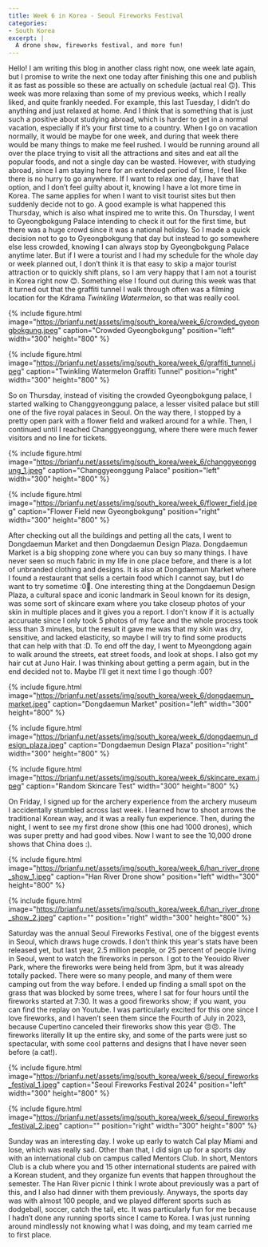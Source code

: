 ```yaml
---
title: Week 6 in Korea - Seoul Fireworks Festival
categories:
- South Korea
excerpt: |
  A drone show, fireworks festival, and more fun!
---
```


Hello! I am writing this blog in another class right now, one week late again, but I promise to write the next one today after finishing this one and publish it as fast as possible so these are actually on schedule (actual real 🙃). This week was more relaxing than some of my previous weeks, which I really liked, and quite frankly needed. For example, this last Tuesday, I didn’t do anything and just relaxed at home. And I think that is something that is just such a positive about studying abroad, which is harder to get in a normal vacation, especially if it’s your first time to a country. When I go on vacation normally, it would be maybe for one week, and during that week there would be many things to make me feel rushed. I would be running around all over the place trying to visit all the attractions and sites and eat all the popular foods, and not a single day can be wasted. However, with studying abroad, since I am staying here for an extended period of time, I feel like there is no hurry to go anywhere. If I want to relax one day, I have that option, and I don’t feel guilty about it, knowing I have a lot more time in Korea. The same applies for when I want to visit tourist sites but then suddenly decide not to go. A good example is what happened this Thursday, which is also what inspired me to write this. On Thursday, I went to Gyeongbokgung Palace intending to check it out for the first time, but there was a huge crowd since it was a national holiday. So I made a quick decision not to go to Gyeongbokgung that day but instead to go somewhere else less crowded, knowing I can always stop by Gyeongbokgung Palace anytime later. But if I were a tourist and I had my schedule for the whole day or week planned out, I don’t think it is that easy to skip a major tourist attraction or to quickly shift plans, so I am very happy that I am not a tourist in Korea right now 😊. Something else I found out during this week was that it turned out that the graffiti tunnel I walk through often was a filming location for the Kdrama _Twinkling Watermelon_, so that was really cool. 

{% include figure.html image="https://brianfu.net/assets/img/south_korea/week_6/crowded_gyeongbokgung.jpeg" caption="Crowded Gyeongbokgung" position="left" width="300" height="800" %}

{% include figure.html image="https://brianfu.net/assets/img/south_korea/week_6/graffiti_tunnel.jpeg" caption="Twinkling Watermelon Graffiti Tunnel" position="right" width="300" height="800" %}

<div style="clear: both;"></div>

So on Thursday, instead of visiting the crowded Gyeongbokgung palace, I started walking to Changgyeonggung palace, a lesser visited palace but still one of the five royal palaces in Seoul. On the way there, I stopped by a pretty open park with a flower field and walked around for a while. Then, I continued until I reached Changgyeonggung, where there were much fewer visitors and no line for tickets. 

{% include figure.html image="https://brianfu.net/assets/img/south_korea/week_6/changgyeonggung_1.jpeg" caption="Changgyeonggung Palace" position="left" width="300" height="800" %}

{% include figure.html image="https://brianfu.net/assets/img/south_korea/week_6/flower_field.jpeg" caption="Flower Field new Gyeongbokgung" position="right" width="300" height="800" %}

<div style="clear: both;"></div>

After checking out all the buildings and petting all the cats, I went to Dongdaemun Market and then Dongdaemun Design Plaza. Dongdaemun Market is a big shopping zone where you can buy so many things. I have never seen so much fabric in my life in one place before, and there is a lot of unbranded clothing and designs. It is also at Dongdaemun Market where I found a restaurant that sells a certain food which I cannot say, but I do want to try sometime :0🤔. One interesting thing at the Dongdaemun Design Plaza, a cultural space and iconic landmark in Seoul known for its design, was some sort of skincare exam where you take closeup photos of your skin in multiple places and it gives you a report. I don't know if it is actually accuruate since I only took 5 photos of my face and the whole process took less than 3 minutes, but the result it gave me was that my skin was dry, sensitive, and lacked elasticity, so maybe I will try to find some products that can help with that :D. To end off the day, I went to Myeongdong again to walk around the streets, eat street foods, and look at shops. I also got my hair cut at Juno Hair. I was thinking about getting a perm again, but in the end decided not to. Maybe I’ll get it next time I go though :00? 

{% include figure.html image="https://brianfu.net/assets/img/south_korea/week_6/dongdaemun_market.jpeg" caption="Dongdaemun Market" position="left" width="300" height="800" %}

{% include figure.html image="https://brianfu.net/assets/img/south_korea/week_6/dongdaemun_design_plaza.jpeg" caption="Dongdaemun Design Plaza" position="right" width="300" height="800" %}

{% include figure.html image="https://brianfu.net/assets/img/south_korea/week_6/skincare_exam.jpeg" caption="Random Skincare Test" width="300" height="800" %}

<div style="clear: both;"></div>

On Friday, I signed up for the archery experience from the archery museum I accidentally stumbled across last week. I learned how to shoot arrows the traditional Korean way, and it was a really fun experience. Then, during the night, I went to see my first drone show (this one had 1000 drones), which was super pretty and had good vibes. Now I want to see the 10,000 drone shows that China does :). 

{% include figure.html image="https://brianfu.net/assets/img/south_korea/week_6/han_river_drone_show_1.jpeg" caption="Han River Drone show" position="left" width="300" height="800" %}

{% include figure.html image="https://brianfu.net/assets/img/south_korea/week_6/han_river_drone_show_2.jpeg" caption="" position="right" width="300" height="800" %}

<div style="clear: both;"></div>

Saturday was the annual Seoul Fireworks Festival, one of the biggest events in Seoul, which draws huge crowds. I don’t think this year's stats have been released yet, but last year, 2.5 million people, or 25 percent of people living in Seoul, went to watch the fireworks in person. I got to the Yeouido River Park, where the fireworks were being held from 3pm, but it was already totally packed. There were so many people, and many of them were camping out from the way before. I ended up finding a small spot on the grass that was blocked by some trees, where I sat for four hours until the fireworks started at 7:30. It was a good fireworks show; if you want, you can find the replay on Youtube. I was particularly excited for this one since I love fireworks, and I haven’t seen them since the Fourth of July in 2023, because Cupertino canceled their fireworks show this year 😠😠. The fireworks literally lit up the entire sky, and some of the parts were just so spectacular, with some cool patterns and designs that I have never seen before (a cat!). 

{% include figure.html image="https://brianfu.net/assets/img/south_korea/week_6/seoul_fireworks_festival_1.jpeg" caption="Seoul Fireworks Festival 2024" position="left" width="300" height="800" %}

{% include figure.html image="https://brianfu.net/assets/img/south_korea/week_6/seoul_fireworks_festival_2.jpeg" caption="" position="right" width="300" height="800" %}

<div style="clear: both;"></div>

Sunday was an interesting day. I woke up early to watch Cal play Miami and lose, which was really sad. Other than that, I did sign up for a sports day with an international club on campus called Mentors Club. In short, Mentors Club is a club where you and 15 other international students are paired with a Korean student, and they organize fun events that happen throughout the semester. The Han River picnic I think I wrote about previously was a part of this, and I also had dinner with them previously. Anyways, the sports day was with almost 100 people, and we played different sports such as dodgeball, soccer, catch the tail, etc. It was particularly fun for me because I hadn’t done any running sports since I came to Korea. I was just running around mindlessly not knowing what I was doing, and my team carried me to first place. 

